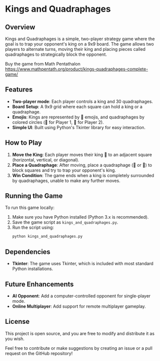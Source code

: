 # Kings and Quadraphages

## Overview
Kings and Quadraphages is a simple, two-player strategy game where the goal is to trap your opponent's king on a 9x9 board. The game allows two players to alternate turns, moving their king and placing pieces called quadraphages to strategically block the opponent.

Buy the game from Math Pentathalon https://www.mathpentath.org/product/kings-quadraphages-complete-game/

## Features
- **Two-player mode**: Each player controls a king and 30 quadraphages.
- **Board Setup**: A 9x9 grid where each square can hold a king or a quadraphage.
- **Emojis**: Kings are represented by 👑 emojis, and quadraphages by colored circles (🔴 for Player 1, 🔵 for Player 2).
- **Simple UI**: Built using Python's Tkinter library for easy interaction.

## How to Play
1. **Move the King**: Each player moves their king 👑 to an adjacent square (horizontal, vertical, or diagonal).
2. **Place a Quadraphage**: After moving, place a quadraphage (🔴 or 🔵) to block squares and try to trap your opponent's king.
3. **Win Condition**: The game ends when a king is completely surrounded by quadraphages, unable to make any further moves.

## Running the Game
To run this game locally:
1. Make sure you have Python installed (Python 3.x is recommended).
2. Save the game script as `kings_and_quadraphages.py`.
3. Run the script using:
   ```bash
   python kings_and_quadraphages.py
   ```

## Dependencies
- **Tkinter**: The game uses Tkinter, which is included with most standard Python installations.

## Future Enhancements
- **AI Opponent**: Add a computer-controlled opponent for single-player mode.
- **Online Multiplayer**: Add support for remote multiplayer gameplay.

## License
This project is open source, and you are free to modify and distribute it as you wish.

Feel free to contribute or make suggestions by creating an issue or a pull request on the GitHub repository!

